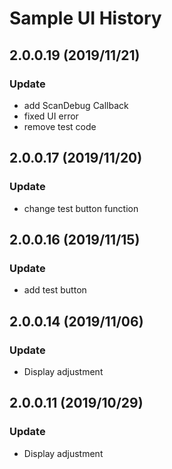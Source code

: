 Sample UI History
===========

2.0.0.19 (2019/11/21)
---------------------

### Update

- add ScanDebug Callback
- fixed UI error
- remove test code



2.0.0.17 (2019/11/20)
---------------------

### Update

-	change test button function

2.0.0.16 (2019/11/15)
---------------------

### Update

-	add test button

2.0.0.14 (2019/11/06)
---------------------

### Update

-	Display adjustment

2.0.0.11 (2019/10/29)
---------------------

### Update

-	Display adjustment
